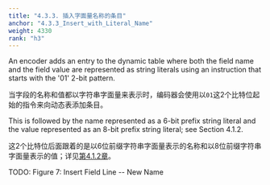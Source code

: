 ```yaml
---
title: "4.3.3. 插入字面量名称的条目"
anchor: "4.3.3_Insert_with_Literal_Name"
weight: 4330
rank: "h3"
---
```


An encoder adds an entry to the dynamic table where both the field name and the field value are represented as string literals using an instruction that starts with the '01' 2-bit pattern.

当字段的名称和值都以字符串字面量来表示时，编码器会使用以`01`这2个比特位起始的指令来向动态表添加条目。

This is followed by the name represented as a 6-bit prefix string literal and the value represented as an 8-bit prefix string literal; see Section 4.1.2.

这2个比特位后面跟着的是以6位前缀字符串字面量表示的名称和以8位前缀字符串字面量表示的值；详见[第4.1.2章]()。

TODO: Figure 7: Insert Field Line -- New Name
